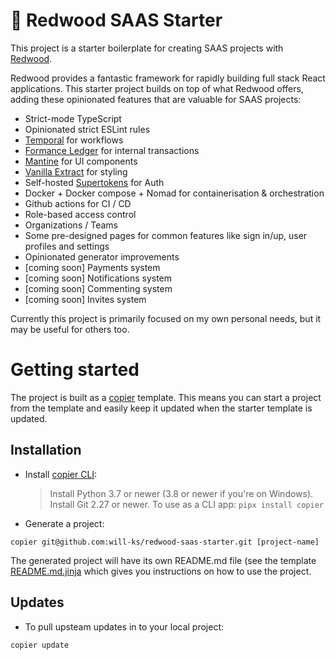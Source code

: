 # 🌲 Redwood SAAS Starter

This project is a starter boilerplate for creating SAAS projects with [Redwood](https://redwoodjs.com/). 

Redwood provides a fantastic framework for rapidly building full stack React applications. 
This starter project builds on top of what Redwood offers, adding these opinionated features that are valuable for SAAS projects:

- Strict-mode TypeScript
- Opinionated strict ESLint rules
- [Temporal](https://temporal.io/) for workflows
- [Formance Ledger](https://github.com/formancehq/ledger) for internal transactions
- [Mantine](https://github.com/mantinedev/mantine) for UI components
- [Vanilla Extract](https://github.com/vanilla-extract-css/vanilla-extract) for styling
- Self-hosted [Supertokens](https://supertokens.com/) for Auth
- Docker + Docker compose + Nomad for containerisation & orchestration
- Github actions for CI / CD
- Role-based access control
- Organizations / Teams
- Some pre-designed pages for common features like sign in/up, user profiles and settings
- Opinionated generator improvements
- [coming soon] Payments system
- [coming soon] Notifications system
- [coming soon] Commenting system
- [coming soon] Invites system

Currently this project is primarily focused on my own personal needs, but it may be useful for others too.

# Getting started

The project is built as a [copier](https://copier.readthedocs.io/en/stable/) template. This means you can start a project from the template and easily keep it updated when the starter template is updated.

## Installation

- Install [copier CLI](https://copier.readthedocs.io/en/stable/):

  > Install Python 3.7 or newer (3.8 or newer if you're on Windows).
  > Install Git 2.27 or newer.
  > To use as a CLI app: `pipx install copier`

- Generate a project:

```
copier git@github.com:will-ks/redwood-saas-starter.git [project-name]
```

The generated project will have its own README.md file (see the template [README.md.jinja](https://github.com/will-ks/redwood-saas-starter/blob/main/README.md.jinja) which gives you instructions on how to use the project.

## Updates

- To pull upsteam updates in to your local project:

```
copier update
```
